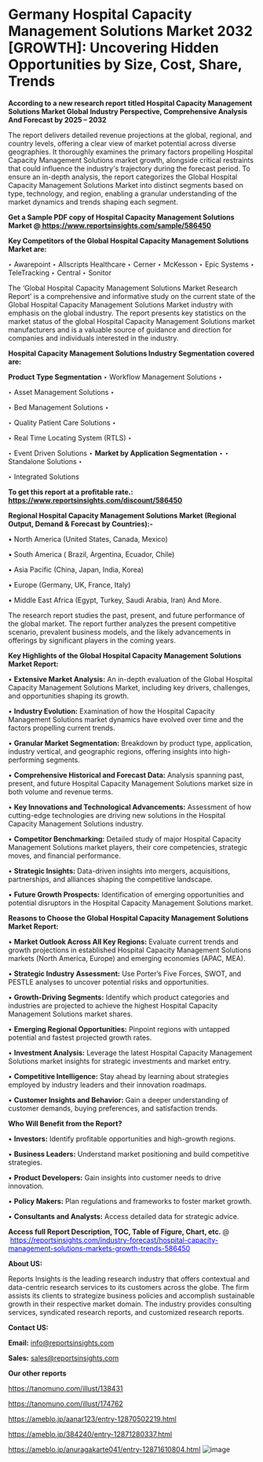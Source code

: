 # Germany Hospital Capacity Management Solutions Market 2032 [GROWTH]: Uncovering Hidden Opportunities by Size, Cost, Share, Trends

<strong>According to a new research report titled Hospital Capacity Management Solutions Market Global Industry Perspective, Comprehensive Analysis And Forecast by 2025 – 2032</strong>

The report delivers detailed revenue projections at the global, regional, and country levels, offering a clear view of market potential across diverse geographies. It thoroughly examines the primary factors propelling Hospital Capacity Management Solutions market growth, alongside critical restraints that could influence the industry's trajectory during the forecast period. To ensure an in-depth analysis, the report categorizes the Global Hospital Capacity Management Solutions Market into distinct segments based on type, technology, and region, enabling a granular understanding of the market dynamics and trends shaping each segment.

<strong>Get a Sample PDF copy of Hospital Capacity Management Solutions Market </strong><strong>@<a href=https://www.reportsinsights.com/sample/586450 style=color:#0000ff;> https://www.reportsinsights.com/sample/586450</a></strong></font>

<strong>Key Competitors of the Global Hospital Capacity Management Solutions Market are:</strong>

‣ Awarepoint
‣ Allscripts Healthcare
‣ Cerner
‣ McKesson
‣ Epic Systems
‣ TeleTracking
‣ Central
‣ Sonitor

The ‘Global Hospital Capacity Management Solutions Market Research Report’ is a comprehensive and informative study on the current state of the Global Hospital Capacity Management Solutions Market industry with emphasis on the global industry. The report presents key statistics on the market status of the global Hospital Capacity Management Solutions market manufacturers and is a valuable source of guidance and direction for companies and individuals interested in the industry.

<strong>Hospital Capacity Management Solutions Industry Segmentation covered are:</strong>

<strong>Product Type Segmentation</strong>
‣
Workflow Management Solutions
‣ 

‣ Asset Management Solutions
‣ 

‣ Bed Management Solutions
‣ 

‣ Quality Patient Care Solutions
‣ 

‣ Real Time Locating System (RTLS)
‣ 

‣ Event Driven Solutions
‣ 
<strong>Market by Application Segmentation</strong>
‣
‣  Standalone Solutions
‣ 

‣ Integrated Solutions

<strong>To get this report at a profitable rate.: <a href=https://www.reportsinsights.com/discount/586450 style=color:#0000ff;>https://www.reportsinsights.com/discount/586450</a></strong></font>

<strong>Regional Hospital Capacity Management Solutions Market (Regional Output, Demand &amp; Forecast by Countries):-</strong>

• North America (United States, Canada, Mexico)

• South America ( Brazil, Argentina, Ecuador, Chile)

• Asia Pacific (China, Japan, India, Korea)

• Europe (Germany, UK, France, Italy)

• Middle East Africa (Egypt, Turkey, Saudi Arabia, Iran) And More.

The research report studies the past, present, and future performance of the global market. The report further analyzes the present competitive scenario, prevalent business models, and the likely advancements in offerings by significant players in the coming years.

<strong>Key Highlights of the Global Hospital Capacity Management Solutions Market Report:</strong>

• <strong>Extensive Market Analysis:</strong> An in-depth evaluation of the Global Hospital Capacity Management Solutions Market, including key drivers, challenges, and opportunities shaping its growth.

• <strong>Industry Evolution:</strong> Examination of how the Hospital Capacity Management Solutions market dynamics have evolved over time and the factors propelling current trends.

• <strong>Granular Market Segmentation:</strong> Breakdown by product type, application, industry vertical, and geographic regions, offering insights into high-performing segments.

• <strong>Comprehensive Historical and Forecast Data:</strong> Analysis spanning past, present, and future Hospital Capacity Management Solutions market size in both volume and revenue terms.

• <strong>Key Innovations and Technological Advancements:</strong> Assessment of how cutting-edge technologies are driving new solutions in the Hospital Capacity Management Solutions industry.

• <strong>Competitor Benchmarking:</strong> Detailed study of major Hospital Capacity Management Solutions market players, their core competencies, strategic moves, and financial performance.

• <strong>Strategic Insights:</strong> Data-driven insights into mergers, acquisitions, partnerships, and alliances shaping the competitive landscape.

• <strong>Future Growth Prospects:</strong> Identification of emerging opportunities and potential disruptors in the Hospital Capacity Management Solutions market.

<strong>Reasons to Choose the Global Hospital Capacity Management Solutions Market Report:</strong>

• <strong>Market Outlook Across All Key Regions:</strong> Evaluate current trends and growth projections in established Hospital Capacity Management Solutions markets (North America, Europe) and emerging economies (APAC, MEA).

• <strong>Strategic Industry Assessment:</strong> Use Porter’s Five Forces, SWOT, and PESTLE analyses to uncover potential risks and opportunities.

• <strong>Growth-Driving Segments:</strong> Identify which product categories and industries are projected to achieve the highest Hospital Capacity Management Solutions market shares.

• <strong>Emerging Regional Opportunities:</strong> Pinpoint regions with untapped potential and fastest projected growth rates.

• <strong>Investment Analysis:</strong> Leverage the latest Hospital Capacity Management Solutions market insights for strategic investments and market entry.

• <strong>Competitive Intelligence:</strong> Stay ahead by learning about strategies employed by industry leaders and their innovation roadmaps.

• <strong>Customer Insights and Behavior:</strong> Gain a deeper understanding of customer demands, buying preferences, and satisfaction trends.

<strong>Who Will Benefit from the Report?</strong>

• <strong>Investors:</strong> Identify profitable opportunities and high-growth regions.

• <strong>Business Leaders:</strong> Understand market positioning and build competitive strategies.

• <strong>Product Developers:</strong> Gain insights into customer needs to drive innovation.

• <strong>Policy Makers:</strong> Plan regulations and frameworks to foster market growth.

• <strong>Consultants and Analysts:</strong> Access detailed data for strategic advice.
</ul>
<strong>Access full Report Description, TOC, Table of Figure, Chart, etc. </strong>@  <a href=https://reportsinsights.com/industry-forecast/hospital-capacity-management-solutions-markets-growth-trends-586450 style=color:#0000ff;>https://reportsinsights.com/industry-forecast/hospital-capacity-management-solutions-markets-growth-trends-586450</a></font>

<strong><strong>About US</strong>:</strong>

Reports Insights is the leading research industry that offers contextual and data-centric research services to its customers across the globe. The firm assists its clients to strategize business policies and accomplish sustainable growth in their respective market domain. The industry provides consulting services, syndicated research reports, and customized research reports.

<strong>Contact US:</strong>

<p class=""""><b>Email:</b> <a href=mailto:info@reportsinsights.com>info@reportsinsights.com</a></p>
<p class=""""><b>Sales:</b> <a href=mailto:sales@reportsinsights.com>sales@reportsinsights.com</a></p>

<strong>Our other reports</strong>

<a href=https://tanomuno.com/illust/138431>https://tanomuno.com/illust/138431</a>

<a href=https://tanomuno.com/illust/174762>https://tanomuno.com/illust/174762</a>

<a href=https://ameblo.jp/aanar123/entry-12870502219.html>https://ameblo.jp/aanar123/entry-12870502219.html</a>

<a href=https://ameblo.jp/384240/entry-12871280337.html>https://ameblo.jp/384240/entry-12871280337.html</a>

<a href=https://ameblo.jp/anuragakarte041/entry-12871610804.html>https://ameblo.jp/anuragakarte041/entry-12871610804.html</a>
![image](https://github.com/user-attachments/assets/8451f9e2-3f40-4f39-bbe9-d92793628144)
